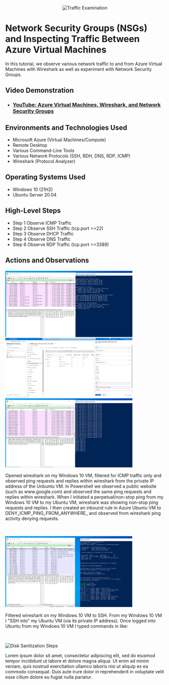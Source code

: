 <p align="center">
<img src="https://i.imgur.com/Ua7udoS.png" alt="Traffic Examination"/>
</p>

<h1>Network Security Groups (NSGs) and Inspecting Traffic Between Azure Virtual Machines</h1>
In this tutorial, we observe various network traffic to and from Azure Virtual Machines with Wireshark as well as experiment with Network Security Groups. <br />


<h2>Video Demonstration</h2>

- ### [YouTube: Azure Virtual Machines, Wireshark, and Network Security Groups](https://www.youtube.com)

<h2>Environments and Technologies Used</h2>

- Microsoft Azure (Virtual Machines/Compute)
- Remote Desktop
- Various Command-Line Tools
- Various Network Protocols (SSH, RDH, DNS, RDP, ICMP)
- Wireshark (Protocol Analyzer)

<h2>Operating Systems Used </h2>

- Windows 10 (21H2)
- Ubuntu Server 20.04

<h2>High-Level Steps</h2>

- Step 1 Observe ICMP Traffic
- Step 2 Observe SSH Traffic (tcp.port ==22)
- Step 3 Observe DHCP Traffic
- Step 4 Observe DNS Traffic
- Step 6 Observe RDP Traffic (tcp.port ==3389)

<h2>Actions and Observations</h2>

<p>
<img src="https://github.com/kleeloy/Azure-Networks-Protocols/blob/main/Diagrams/ICMP%20TRAFFIC%20OBSERVED%20AZ-LAB2.png" height="80%" width="80%" alt="Disk Sanitization Steps"/>
<img src="https://github.com/kleeloy/Azure-Networks-Protocols/blob/main/Diagrams/Network%20Security%20Group%20AZ-Lab2.png " height="80%" width="80%" alt="Disk Sanitization Steps"/>
<img src="https://github.com/kleeloy/Azure-Networks-Protocols/blob/main/Diagrams/DENY_ICMP_PING_FROM_ANYWHERE%20AZ-LAB2.png" height="80%" width="80%" alt="Disk Sanitization Steps"/>
</p>
<p>
Opened wireshark on my Windows 10 VM, filtered for ICMP traffic only and observed ping requests and replies within wireshark from the private IP address of the Unbuntu VM. In Powershell we observed a public website (such as www.google.com) and observed the same ping requests and replies within wireshark. When I initiated a perpetual/non-stop ping from my Windows 10 VM to my Ubuntu VM, wireshark was showing non-stop ping requests and replies. I then created an inbound rule in Azure Ubuntu VM to DENY_ICMP_PING_FROM_ANYWHERE_ and observed from wireshark ping activity denying requests.
</p>
<br />

<p>
<img src="https://github.com/kleeloy/Azure-Networks-Protocols/blob/main/Diagrams/SSH%20OBSERVATIONS%20AZ-LAB2.png" height="80%" width="80%" alt="Disk Sanitization Steps"/>
</p>
<p>
Filtered wireshark on my Windows 10 VM to SSH. From my Windows 10 VM I "SSH into" my Ubuntu VM (via its private IP address). Once logged into Ubuntu from my Windows 10 VM I typed commands in like: 
</p>
<br />

<p>
<img src="https://i.imgur.com/DJmEXEB.png" height="80%" width="80%" alt="Disk Sanitization Steps"/>
</p>
<p>
Lorem ipsum dolor sit amet, consectetur adipiscing elit, sed do eiusmod tempor incididunt ut labore et dolore magna aliqua. Ut enim ad minim veniam, quis nostrud exercitation ullamco laboris nisi ut aliquip ex ea commodo consequat. Duis aute irure dolor in reprehenderit in voluptate velit esse cillum dolore eu fugiat nulla pariatur.
</p>
<br />
